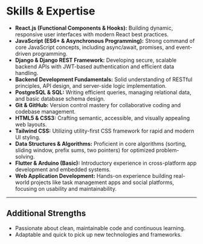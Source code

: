# Skills & Expertise

- **React.js (Functional Components & Hooks):** Building dynamic, responsive user interfaces with modern React best practices.  
- **JavaScript (ES6+ & Asynchronous Programming):** Strong command of core JavaScript concepts, including async/await, promises, and event-driven programming.  
- **Django & Django REST Framework:** Developing secure, scalable backend APIs with JWT-based authentication and efficient data handling.  
- **Backend Development Fundamentals:** Solid understanding of RESTful principles, API design, and server-side logic implementation.  
- **PostgreSQL & SQL:** Writing efficient queries, managing relational data, and basic database schema design.  
- **Git & GitHub:** Version control mastery for collaborative coding and codebase management.  
- **HTML5 & CSS3:** Crafting semantic, accessible, and visually appealing web layouts.  
- **Tailwind CSS:** Utilizing utility-first CSS framework for rapid and modern UI styling.  
- **Data Structures & Algorithms:** Proficient in core algorithms (sorting, sliding window, prefix sums, two pointers) for optimized problem-solving.  
- **Flutter & Arduino (Basic):** Introductory experience in cross-platform app development and embedded systems.  
- **Web Application Development:** Hands-on experience building real-world projects like task management apps and social platforms, focusing on usability and maintainability.

---

## Additional Strengths

- Passionate about clean, maintainable code and continuous learning.  
- Adaptable and quick to pick up new technologies and frameworks.
